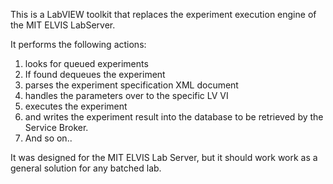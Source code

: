 This is a LabVIEW toolkit that replaces the experiment execution engine of the MIT ELVIS LabServer. 

It performs the following actions:

1. looks for queued experiments
2. If found dequeues the experiment
3. parses the experiment specification XML document
4. handles the parameters over to the specific LV VI 
5. executes the experiment
6. and writes the experiment result into the database to be retrieved by the Service Broker.
7. And so on..

It was designed for the MIT ELVIS Lab Server, but it should work work as a general solution for any batched lab.
